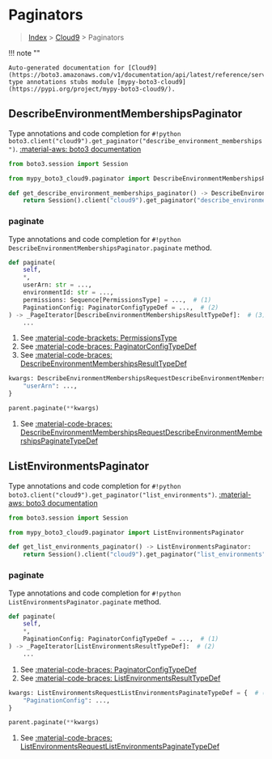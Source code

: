 # Paginators

> [Index](../README.md) > [Cloud9](./README.md) > Paginators

!!! note ""

    Auto-generated documentation for [Cloud9](https://boto3.amazonaws.com/v1/documentation/api/latest/reference/services/cloud9.html#Cloud9)
    type annotations stubs module [mypy-boto3-cloud9](https://pypi.org/project/mypy-boto3-cloud9/).

## DescribeEnvironmentMembershipsPaginator

Type annotations and code completion for `#!python boto3.client("cloud9").get_paginator("describe_environment_memberships")`.
[:material-aws: boto3 documentation](https://boto3.amazonaws.com/v1/documentation/api/latest/reference/services/cloud9.html#Cloud9.Paginator.DescribeEnvironmentMemberships)

```python title="Usage example"
from boto3.session import Session

from mypy_boto3_cloud9.paginator import DescribeEnvironmentMembershipsPaginator

def get_describe_environment_memberships_paginator() -> DescribeEnvironmentMembershipsPaginator:
    return Session().client("cloud9").get_paginator("describe_environment_memberships")
```


### paginate

Type annotations and code completion for `#!python DescribeEnvironmentMembershipsPaginator.paginate` method.

```python title="Method definition"
def paginate(
    self,
    *,
    userArn: str = ...,
    environmentId: str = ...,
    permissions: Sequence[PermissionsType] = ...,  # (1)
    PaginationConfig: PaginatorConfigTypeDef = ...,  # (2)
) -> _PageIterator[DescribeEnvironmentMembershipsResultTypeDef]:  # (3)
    ...
```

1. See [:material-code-brackets: PermissionsType](./literals.md#permissionstype) 
2. See [:material-code-braces: PaginatorConfigTypeDef](./type_defs.md#paginatorconfigtypedef) 
3. See [:material-code-braces: DescribeEnvironmentMembershipsResultTypeDef](./type_defs.md#describeenvironmentmembershipsresulttypedef) 


```python title="Usage example with kwargs"
kwargs: DescribeEnvironmentMembershipsRequestDescribeEnvironmentMembershipsPaginateTypeDef = {  # (1)
    "userArn": ...,
}

parent.paginate(**kwargs)
```

1. See [:material-code-braces: DescribeEnvironmentMembershipsRequestDescribeEnvironmentMembershipsPaginateTypeDef](./type_defs.md#describeenvironmentmembershipsrequestdescribeenvironmentmembershipspaginatetypedef) 
## ListEnvironmentsPaginator

Type annotations and code completion for `#!python boto3.client("cloud9").get_paginator("list_environments")`.
[:material-aws: boto3 documentation](https://boto3.amazonaws.com/v1/documentation/api/latest/reference/services/cloud9.html#Cloud9.Paginator.ListEnvironments)

```python title="Usage example"
from boto3.session import Session

from mypy_boto3_cloud9.paginator import ListEnvironmentsPaginator

def get_list_environments_paginator() -> ListEnvironmentsPaginator:
    return Session().client("cloud9").get_paginator("list_environments")
```


### paginate

Type annotations and code completion for `#!python ListEnvironmentsPaginator.paginate` method.

```python title="Method definition"
def paginate(
    self,
    *,
    PaginationConfig: PaginatorConfigTypeDef = ...,  # (1)
) -> _PageIterator[ListEnvironmentsResultTypeDef]:  # (2)
    ...
```

1. See [:material-code-braces: PaginatorConfigTypeDef](./type_defs.md#paginatorconfigtypedef) 
2. See [:material-code-braces: ListEnvironmentsResultTypeDef](./type_defs.md#listenvironmentsresulttypedef) 


```python title="Usage example with kwargs"
kwargs: ListEnvironmentsRequestListEnvironmentsPaginateTypeDef = {  # (1)
    "PaginationConfig": ...,
}

parent.paginate(**kwargs)
```

1. See [:material-code-braces: ListEnvironmentsRequestListEnvironmentsPaginateTypeDef](./type_defs.md#listenvironmentsrequestlistenvironmentspaginatetypedef) 
